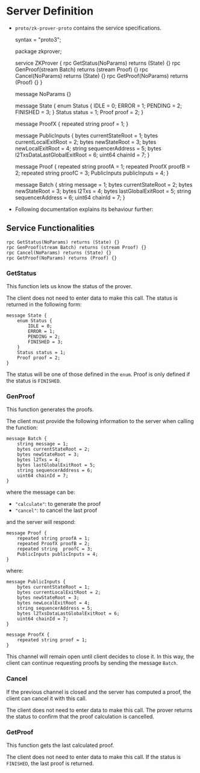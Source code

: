<!-- The mock server is at git@github.com:hermeznetwork/zk-mock-prover.git-->

# Server Definition
- `proto/zk-prover-proto` contains the service specifications.

    syntax = "proto3";

    package zkprover;

    service ZKProver {
        rpc GetStatus(NoParams) returns (State) {}
        rpc GenProof(stream Batch) returns (stream Proof) {}
        rpc Cancel(NoParams) returns (State) {}
        rpc GetProof(NoParams) returns (Proof) {}
    }

    message NoParams {}

    message State {
        enum Status {
            IDLE = 0;
            ERROR = 1;
            PENDING = 2;
            FINISHED = 3;
        }
        Status status = 1;
        Proof proof = 2;
    }

    message ProofX {
        repeated string proof = 1;
    }

    message PublicInputs {
        bytes currentStateRoot = 1;
        bytes currentLocalExitRoot = 2;
        bytes newStateRoot = 3;
        bytes newLocalExitRoot = 4;
        string sequencerAddress = 5;
        bytes l2TxsDataLastGlobalExitRoot = 6;
        uint64 chainId = 7;
    }

    message Proof {
        repeated string proofA = 1;
        repeated ProofX proofB = 2;
        repeated string  proofC = 3;
        PublicInputs publicInputs = 4;
    }

    message Batch {
        string message = 1;
        bytes currentStateRoot = 2;
        bytes newStateRoot = 3;
        bytes l2Txs = 4;
        bytes lastGlobalExitRoot = 5;
        string sequencerAddress = 6;
        uint64 chainId = 7;
    }

- Following documentation explains its behaviour further:

## Service Functionalities
```
rpc GetStatus(NoParams) returns (State) {}
rpc GenProof(stream Batch) returns (stream Proof) {}
rpc Cancel(NoParams) returns (State) {}
rpc GetProof(NoParams) returns (Proof) {}
```

### GetStatus
This function lets us know the status of the prover.

The client does not need to enter data to make this call.
The status is returned in the following form:
```
message State {
    enum Status {
        IDLE = 0;
        ERROR = 1;
        PENDING = 2;
        FINISHED = 3;
    }
    Status status = 1;
    Proof proof = 2;
}
```

The status will be one of those defined in the `enum`. Proof is only defined if the status is `FINISHED`.

### GenProof
This function generates the proofs.

The client must provide the following information to the server when calling the function:
```
message Batch {
    string message = 1;
    bytes currentStateRoot = 2;
    bytes newStateRoot = 3;
    bytes l2Txs = 4;
    bytes lastGlobalExitRoot = 5;
    string sequencerAddress = 6;
    uint64 chainId = 7;
}
```

where the message can be:
- `"calculate"`: to generate the proof
- `"cancel"`: to cancel the last proof

and the server will respond:
```
message Proof {
    repeated string proofA = 1;
    repeated ProofX proofB = 2;
    repeated string  proofC = 3;
    PublicInputs publicInputs = 4;
}
```

where:
```
message PublicInputs {
    bytes currentStateRoot = 1;
    bytes currentLocalExitRoot = 2;
    bytes newStateRoot = 3;
    bytes newLocalExitRoot = 4;
    string sequencerAddress = 5;
    bytes l2TxsDataLastGlobalExitRoot = 6;
    uint64 chainId = 7;
}

message ProofX {
    repeated string proof = 1;
}
```

This channel will remain open until client decides to close it. In this way, the client can continue requesting proofs by sending the message `Batch`.

### Cancel
If the previous channel is closed and the server has computed a proof, the client can cancel it with this call.

The client does not need to enter data to make this call.
The prover returns the status to confirm that the proof calculation is cancelled.

### GetProof
This function gets the last calculated proof.

The client does not need to enter data to make this call.
If the status is `FINISHED`, the last proof is returned.